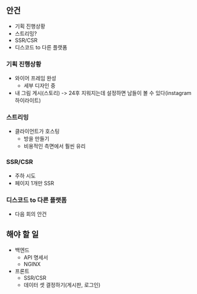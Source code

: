 ## 안건
- 기획 진행상황
- 스트리밍?
- SSR/CSR
- 디스코드 to 다른 플랫폼
### 기획 진행상황
- 와이어 프레임 완성
	- 세부 디자인 중
- 내 그림  게시(스토리) -> 24후 지워지는데 설정하면 남들이 볼 수 있다(instagram 하이라이트)
### 스트리밍
- 클라이언트가 호스팅
	- 방을 만들기
	- 비용적인 측면에서 훨씬 유리
### SSR/CSR
- 주하 시도
- 페이지 1개만 SSR
### 디스코드 to 다른 플랫폼
- 다음 회의 안건

## 해야 할 일
- 백엔드
	- API 명세서
	- NGINX
- 프론트
	- SSR/CSR
	- 데이터 셋 결정하기(게시판, 로그인)